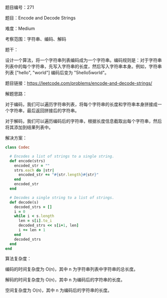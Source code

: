 题目编号：271

题目：Encode and Decode Strings

难度：Medium

考察范围：字符串、编码、解码

题干：

设计一个算法，将一个字符串列表编码成为一个字符串。编码规则是：对于字符串列表中的每个字符串，先写入字符串的长度，然后写入字符串本身。例如，字符串列表 ["hello", "world"] 编码后变为 "5hello5world"。

题目链接：https://leetcode.com/problems/encode-and-decode-strings/

解题思路：

对于编码，我们可以遍历字符串列表，将每个字符串的长度和字符串本身拼接成一个字符串，最后返回拼接后的字符串。

对于解码，我们可以遍历编码后的字符串，根据长度信息截取出每个字符串，然后将其添加到结果列表中。

解决方案：

```ruby
class Codec

  # Encodes a list of strings to a single string.
  def encode(strs)
    encoded_str = ""
    strs.each do |str|
      encoded_str += "#{str.length}#{str}"
    end
    encoded_str
  end

  # Decodes a single string to a list of strings.
  def decode(s)
    decoded_strs = []
    i = 0
    while i < s.length
      len = s[i].to_i
      decoded_strs << s[i+1, len]
      i += len + 1
    end
    decoded_strs
  end
end
```

算法复杂度：

编码的时间复杂度为 O(n)，其中 n 为字符串列表中字符串的总长度。

解码的时间复杂度为 O(n)，其中 n 为编码后的字符串的长度。

空间复杂度为 O(n)，其中 n 为编码后的字符串的长度。